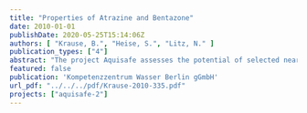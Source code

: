 ```yaml
---
title: "Properties of Atrazine and Bentazone"
date: 2010-01-01
publishDate: 2020-05-25T15:14:06Z
authors: [ "Krause, B.", "Heise, S.", "Litz, N." ]
publication_types: ["4"]
abstract: "The project Aquisafe assesses the potential of selected near-natural mitigation systems, such as constructed wetlands or infiltration zones, to reduce diffuse pollution from agricultural sources and consequently protect surface water resources. A particular aim is the attenuation of nutrients and pesticides. Based on the review of available information and preliminary tests within Aquisafe 1 (2007-2009), the second project phase Aquisafe 2 (2009-2012) is structured along the following main components: (i) Development and evaluation of GIS-based methods for the identification of diffuse pollution hotspots, as well as model-based tools for the simulation of nutrient reduction from mitigation zones (ii) Assessment of nutrient retention capacity of different types of mitigation zones in international case studies in the Ic watershed in France and the Upper White River watershed in the USA under natural conditions, such as variable flow. (iii) Identification of efficient mitigation zone designs for the retention of relevant pesticides in laboratory and technical scale experiments at UBA in Berlin. The present report provides a review of the properties and existing mitigation experience of the two herbicides Atrazine and Bentazone, which will be examined exemplarily in (iii). Whereas Atrazine is clearly the pesticide of greatest concern in the USA, Bentazone is mainly an issue in Europe with an increasing tendency. The sorption of Atrazine and Bentazone on soils is moderate. Moderate sorption in combination with medium to high persistency makes these compounds relatively mobile; therefore they can usually be observed in surface waters in general and in ground waters near places of their application. First experiences show that mitigation systems can be effective measures to decrease their concentrations by supporting biotic and abiotic dissipation processes, mainly at high residence times. Adding organic matter can improve adsorption of Atrazine and Bentazone, an important dissipation process in these systems. Degradation rates for Atrazine and for Bentazone can be increased by implementing highly microbiologically active conditions which can usually be accomplished in the presence of external carbon sources. While mineralization of both herbicides is favoured in aerobic -environments significant degradation of Atrazine was also observed under anaerobic conditions. A great number of open questions remain on how to design a mitigation system which is adequate to reduce herbicides in drainage water. For instance, there is no specific information on the degradation of diluted and adsorbed forms of the herbicides, very little information about necessary residence times, adsorption constants, half lives and leaching behaviour in specific substrates or comparable designs. Moreover, the influence of nitrogen, which is present in drainage water at high concentrations, on degradation of Atrazine and Bentazone remains uncertain. Finally, the behaviour of Atrazine and Bentazone (contained in agricultural drainage water) in mitigation systems in general and in bioretention swales in particular is poorly studied. Realistically, mitigation systems would only be implemented if they also allow significant reduction of nitrates. Given the existing knowledge, systems with both aerobic and anoxic zones are likely to bring most successful results regarding both herbicides and nitrates; though they may be difficult to implement. Both for nitrates and pesticides, the presence of external organic carbon sources (with a combination of fast accessible and sustainable substrate partitions) seems to be a good basis for dissipation processes and effective reduction."
featured: false
publication: 'Kompetenzzentrum Wasser Berlin gGmbH'
url_pdf: "../../../pdf/Krause-2010-335.pdf"
projects: ["aquisafe-2"]
---
```


